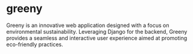 # greeny
Greeny is an innovative web application designed with a focus on environmental sustainability. Leveraging Django for the backend, Greeny provides a seamless and interactive user experience aimed at promoting eco-friendly practices.
